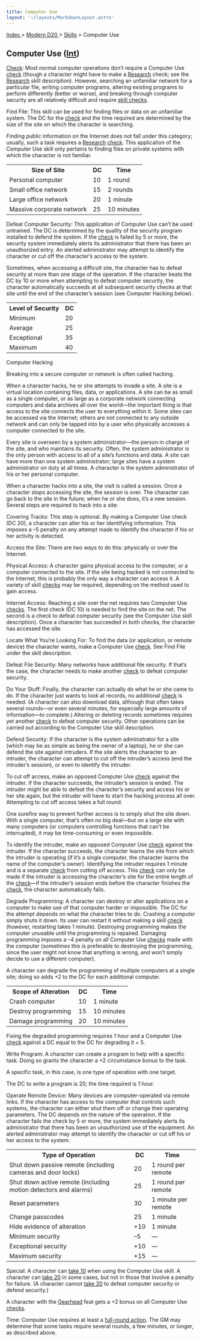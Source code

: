 ```yaml
---
title: Computer Use
layout: '~/layouts/MarkdownLayout.astro'
---
```


[ Index ](/) > [ Modern D20 ](/modern.d20.srd) > [Skills](/modern.d20.srd/skills) > Computer Use

## Computer Use ([Int](/modern.d20.srd/basics/ability.scores))

[Check](/modern.d20.srd/skills/skill.basics.php#skill): Most normal computer
operations don’t require a Computer Use
[check](/modern.d20.srd/skills/skill.basics.php#skill) (though a character
might have to make a [Research](/modern.d20.srd/skills/research) check; see
the [Research](/modern.d20.srd/skills/research) skill description). However,
searching an unfamiliar network for a particular file, writing computer
programs, altering existing programs to perform differently (better or worse),
and breaking through computer security are all relatively difficult and
require [skill checks](/modern.d20.srd/skills/skill.basics.php#skill).

Find File: This skill can be used for finding files or data on an unfamiliar
system. The DC for the [check](/modern.d20.srd/skills/skill.basics.php#skill)
and the time required are determined by the size of the site on which the
character is searching.

Finding public information on the Internet does not fall under this category;
usually, such a task requires a [Research](/modern.d20.srd/skills/research)
[check](/modern.d20.srd/skills/skill.basics.php#skill). This application of
the Computer Use skill only pertains to finding files on private systems with
which the character is not familiar.


<table> <tr><th>Size of Site</th> <th>DC</th> <th>Time</th></tr> <tr><td> Personal computer</td><td> 10</td><td> 1 round </td></tr> <tr class="shaded"><td> Small office network</td><td> 15</td><td> 2 rounds </td></tr> <tr><td> Large office network</td><td> 20</td><td> 1 minute </td></tr> <tr class="shaded"><td> Massive corporate network</td><td> 25</td><td> 10 minutes </td></tr> </table>


Defeat Computer Security: This application of Computer Use can’t be used
untrained. The DC is determined by the quality of the security program
installed to defend the system. If the
[check](/modern.d20.srd/skills/skill.basics.php#skill) is failed by 5 or more,
the security system immediately alerts its administrator that there has been
an unauthorized entry. An alerted administrator may attempt to identify the
character or cut off the character’s access to the system.

Sometimes, when accessing a difficult site, the character has to defeat
security at more than one stage of the operation. If the character beats the
DC by 10 or more when attempting to defeat computer security, the character
automatically succeeds at all subsequent security checks at that site until
the end of the character’s session (see Computer Hacking below).


<table> <tr><th>Level of Security</th> <th>DC</th></tr> <tr><td> Minimum</td><td> 20 </td></tr> <tr class="shaded"><td> Average</td><td> 25 </td></tr> <tr><td> Exceptional</td><td> 35 </td></tr> <tr class="shaded"><td> Maximum</td><td> 40 </td></tr> </table>


Computer Hacking

Breaking into a secure computer or network is often called hacking.

When a character hacks, he or she attempts to invade a site. A site is a
virtual location containing files, data, or applications. A site can be as
small as a single computer, or as large as a corporate network connecting
computers and data archives all over the world—the important thing is that
access to the site connects the user to everything within it. Some sites can
be accessed via the Internet; others are not connected to any outside network
and can only be tapped into by a user who physically accesses a computer
connected to the site.

Every site is overseen by a system administrator—the person in charge of the
site, and who maintains its security. Often, the system administrator is the
only person with access to all of a site’s functions and data. A site can have
more than one system administrator; large sites have a system administrator on
duty at all times. A character is the system administrator of his or her
personal computer.

When a character hacks into a site, the visit is called a session. Once a
character stops accessing the site, the session is over. The character can go
back to the site in the future; when he or she does, it’s a new session.
Several steps are required to hack into a site:

Covering Tracks: This step is optional. By making a Computer Use check (DC
20), a character can alter his or her identifying information. This imposes a
–5 penalty on any attempt made to identify the character if his or her
activity is detected.

Access the Site: There are two ways to do this: physically or over the
Internet.

Physical Access: A character gains physical access to the computer, or a
computer connected to the site. If the site being hacked is not connected to
the Internet, this is probably the only way a character can access it. A
variety of skill [checks](/modern.d20.srd/skills/skill.basics.php#skill) may
be required, depending on the method used to gain access.

Internet Access: Reaching a site over the net requires two Computer Use
[checks](/modern.d20.srd/skills/skill.basics.php#skill). The first check (DC
10) is needed to find the site on the net. The second is a check to defeat
computer security (see the Computer Use skill description). Once a character
has succeeded in both checks, the character has accessed the site.

Locate What You’re Looking For: To find the data (or application, or remote
device) the character wants, make a Computer Use
[check](/modern.d20.srd/skills/skill.basics.php#skill). See Find File under
the skill description.

Defeat File Security: Many networks have additional file security. If that’s
the case, the character needs to make another
[check](/modern.d20.srd/skills/skill.basics.php#skill) to defeat computer
security.

Do Your Stuff: Finally, the character can actually do what he or she came to
do. If the character just wants to look at records, no additional
[check](/modern.d20.srd/skills/skill.basics.php#skill) is needed. (A character
can also download data, although that often takes several rounds—or even
several minutes, for especially large amounts of information—to complete.)
Altering or deleting records sometimes requires yet another
[check](/modern.d20.srd/skills/skill.basics.php#skill) to defeat computer
security. Other operations can be carried out according to the Computer Use
skill description.

Defend Security: If the character is the system administrator for a site
(which may be as simple as being the owner of a laptop), he or she can defend
the site against intruders. If the site alerts the character to an intruder,
the character can attempt to cut off the intruder’s access (end the intruder’s
session), or even to identify the intruder.

To cut off access, make an opposed Computer Use
[check](/modern.d20.srd/skills/skill.basics.php#skill) against the intruder.
If the character succeeds, the intruder’s session is ended. The intruder might
be able to defeat the character’s security and access his or her site again,
but the intruder will have to start the hacking process all over. Attempting
to cut off access takes a full round.

One surefire way to prevent further access is to simply shut the site down.
With a single computer, that’s often no big deal—but on a large site with many
computers (or computers controlling functions that can’t be interrupted), it
may be time-consuming or even impossible.

To identify the intruder, make an opposed Computer Use
[check](/modern.d20.srd/skills/skill.basics.php#skill) against the intruder.
If the character succeeds, the character learns the site from which the
intruder is operating (if it’s a single computer, the character learns the
name of the computer’s owner). Identifying the intruder requires 1 minute and
is a separate [check](/modern.d20.srd/skills/skill.basics.php#skill) from
cutting off access. This
[check](/modern.d20.srd/skills/skill.basics.php#skill) can only be made if the
intruder is accessing the character’s site for the entire length of the
[check](/modern.d20.srd/skills/skill.basics.php#skill)—if the intruder’s
session ends before the character finishes the
[check](/modern.d20.srd/skills/skill.basics.php#skill), the character
automatically fails.

Degrade Programming: A character can destroy or alter applications on a
computer to make use of that computer harder or impossible. The DC for the
attempt depends on what the character tries to do. Crashing a computer simply
shuts it down. Its user can restart it without making a skill
[check](/modern.d20.srd/skills/skill.basics.php#skill) (however, restarting
takes 1 minute). Destroying programming makes the computer unusable until the
programming is repaired. Damaging programming imposes a –4 penalty on all
Computer Use [checks](/modern.d20.srd/skills/skill.basics.php#skill) made with
the computer (sometimes this is preferable to destroying the programming,
since the user might not know that anything is wrong, and won’t simply decide
to use a different computer).

A character can degrade the programming of multiple computers at a single
site; doing so adds +2 to the DC for each additional computer.


<table> <tr><th>Scope of Alteration</th> <th>DC</th> <th>Time</th></tr> <tr><td> Crash computer</td><td> 10</td><td> 1 minute </td></tr> <tr class="shaded"><td> Destroy programming</td><td> 15</td><td> 10 minutes </td></tr> <tr><td> Damage programming</td><td> 20</td><td> 10 minutes </td></tr> </table>


Fixing the degraded programming requires 1 hour and a Computer Use
[check](/modern.d20.srd/skills/skill.basics.php#skill) against a DC equal to
the DC for degrading it + 5.

Write Program: A character can create a program to help with a specific task.
Doing so grants the character a +2 circumstance bonus to the task.

A specific task, in this case, is one type of operation with one target.

The DC to write a program is 20; the time required is 1 hour.

Operate Remote Device: Many devices are computer-operated via remote links. If
the character has access to the computer that controls such systems, the
character can either shut them off or change their operating parameters. The
DC depends on the nature of the operation. If the character fails the check by
5 or more, the system immediately alerts its administrator that there has been
an unauthorized use of the equipment. An alerted administrator may attempt to
identify the character or cut off his or her access to the system.


<table> <tr><th>Type of Operation</th> <th> DC</th> <th> Time</th> </tr> <tr><td> Shut down passive remote (including cameras and door locks)</td><td> 20</td><td> 1 round per remote </td></tr> <tr class="shaded"><td> Shut down active remote (including motion detectors and alarms)</td><td> 25</td><td> 1 round per remote </td></tr> <tr><td> Reset parameters</td><td> 30</td><td> 1 minute per remote </td></tr> <tr class="shaded"><td> Change passcodes</td><td> 25</td><td> 1 minute </td></tr> <tr><td> Hide evidence of alteration</td><td> +10</td><td> 1 minute </td></tr> <tr class="shaded"><td> Minimum security</td><td> –5</td><td> — </td></tr> <tr><td> Exceptional security</td><td> +10</td><td> — </td></tr> <tr class="shaded"><td> Maximum security</td><td> +15</td><td> — </td></tr> </table>


Special: A character can [take 10](/modern.d20.srd/skills/skill.basics.php#take10) when using the Computer
Use skill. A character can [take 20](/modern.d20.srd/skills/skill.basics.php#take10) in some cases, but not in
those that involve a penalty for failure. (A character cannot [take 20](/modern.d20.srd/skills/skill.basics.php#take20) to defeat computer
security or defend security.)

A character with the [Gearhead](/modern.d20.srd/feats/gearhead) feat gets a +2
bonus on all Computer Use
[checks](/modern.d20.srd/skills/skill.basics.php#skill).

Time: Computer Use requires at least a [full-round action](/modern.d20.srd/combat/full.round.actions). The GM may determine that
some tasks require several rounds, a few minutes, or longer, as described
above.

